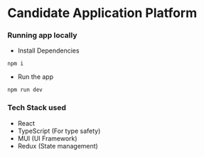 # Candidate Application Platform

### Running app locally

- Install Dependencies

```shell
npm i
```

- Run the app

```shell
npm run dev
```

### Tech Stack used

- React
- TypeScript (For type safety)
- MUI (UI Framework)
- Redux (State management)
